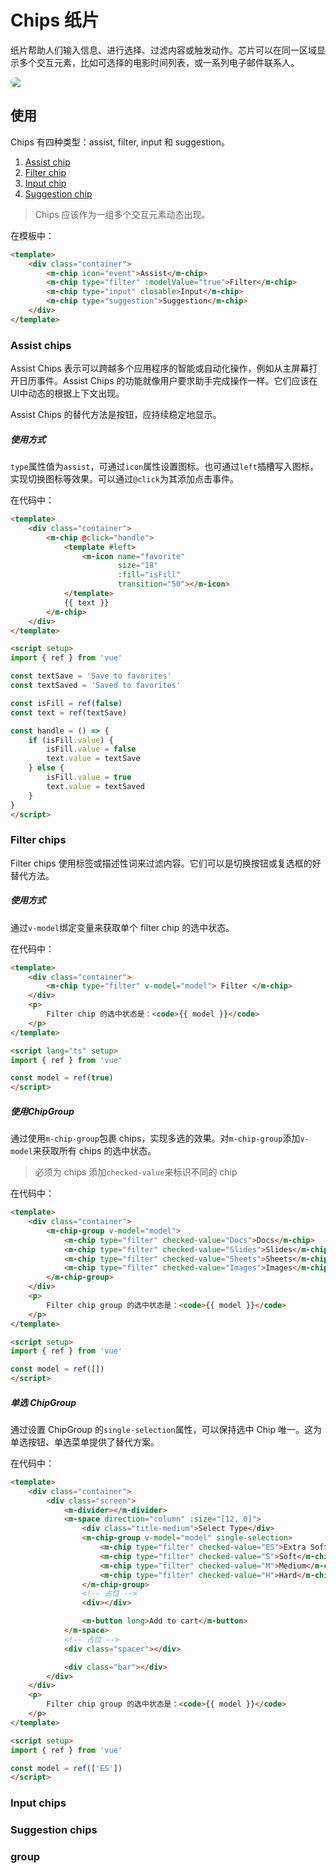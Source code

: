 # Chips 纸片

纸片帮助人们输入信息、进行选择、过滤内容或触发动作。芯片可以在同一区域显示多个交互元素，比如可选择的电影时间列表，或一系列电子邮件联系人。

<img src="/img/chip/head.png" style="display:block;border-radius:13px;">

## 使用

Chips 有四种类型：assist, filter, input 和 suggestion。

<ClientOnly>
<chip-use></chip-use>
</ClientOnly>

1. [Assist chip](#assist-chips)
2. [Filter chip](#filter-chips)
3. [Input chip](#input-chips)
4. [Suggestion chip](#suggestion-chips)

> Chips 应该作为一组多个交互元素动态出现。

在模板中：

```html
<template>
    <div class="container">
        <m-chip icon="event">Assist</m-chip>
        <m-chip type="filter" :modelValue="true">Filter</m-chip>
        <m-chip type="input" closable>Input</m-chip>
        <m-chip type="suggestion">Suggestion</m-chip>
    </div>
</template>

```

### Assist chips

Assist Chips 表示可以跨越多个应用程序的智能或自动化操作，例如从主屏幕打开日历事件。Assist Chips 的功能就像用户要求助手完成操作一样。它们应该在UI中动态的根据上下文出现。

Assist Chips 的替代方法是按钮，应持续稳定地显示。

<ClientOnly>
<chip-assist></chip-assist>
</ClientOnly>

##### 使用方式

`type`属性值为`assist`，可通过`icon`属性设置图标。也可通过`left`插槽写入图标，实现切换图标等效果。可以通过`@click`为其添加点击事件。

<ClientOnly>
<chip-assist-use></chip-assist-use>
</ClientOnly>

在代码中：

```html
<template>
    <div class="container">
        <m-chip @click="handle">
            <template #left>
                <m-icon name="favorite" 
                        size="18" 
                        :fill="isFill" 
                        transition="50"></m-icon>
            </template>
            {{ text }}
        </m-chip>
    </div>
</template>

<script setup>
import { ref } from 'vue'

const textSave = 'Save to favorites'
const textSaved = 'Saved to favorites'

const isFill = ref(false)
const text = ref(textSave)

const handle = () => {
    if (isFill.value) {
        isFill.value = false
        text.value = textSave
    } else {
        isFill.value = true
        text.value = textSaved
    }
}
</script>

```



### Filter chips

Filter chips 使用标签或描述性词来过滤内容。它们可以是切换按钮或复选框的好替代方法。

##### 使用方式

通过`v-model`绑定变量来获取单个 filter chip 的选中状态。

<ClientOnly>
<chip-filter-use></chip-filter-use>
</ClientOnly>

在代码中：

```html
<template>
    <div class="container">
        <m-chip type="filter" v-model="model"> Filter </m-chip>
    </div>
    <p>
        Filter chip 的选中状态是：<code>{{ model }}</code>
    </p>
</template>

<script lang="ts" setup>
import { ref } from 'vue'

const model = ref(true)
</script>
```

##### 使用ChipGroup

通过使用`m-chip-group`包裹 chips，实现多选的效果。对`m-chip-group`添加`v-model`来获取所有 chips 的选中状态。

> 必须为 chips 添加`checked-value`来标识不同的 chip

<ClientOnly>
<chip-filter-group></chip-filter-group>
</ClientOnly>

在代码中：

```html
<template>
    <div class="container">
        <m-chip-group v-model="model">
            <m-chip type="filter" checked-value="Docs">Docs</m-chip>
            <m-chip type="filter" checked-value="Slides">Slides</m-chip>
            <m-chip type="filter" checked-value="Sheets">Sheets</m-chip>
            <m-chip type="filter" checked-value="Images">Images</m-chip>
        </m-chip-group>
    </div>
    <p>
        Filter chip group 的选中状态是：<code>{{ model }}</code>
    </p>
</template>

<script setup>
import { ref } from 'vue'

const model = ref([])
</script>
```

##### 单选 ChipGroup

通过设置 ChipGroup 的`single-selection`属性，可以保持选中 Chip 唯一。这为单选按钮、单选菜单提供了替代方案。

<ClientOnly>
<chip-filter-single></chip-filter-single>
</ClientOnly>

在代码中：

```html
<template>
    <div class="container">
        <div class="screen">
            <m-divider></m-divider>
            <m-space direction="column" :size="[12, 0]">
                <div class="title-medium">Select Type</div>
                <m-chip-group v-model="model" single-selection>
                    <m-chip type="filter" checked-value="ES">Extra Soft</m-chip>
                    <m-chip type="filter" checked-value="S">Soft</m-chip>
                    <m-chip type="filter" checked-value="M">Medium</m-chip>
                    <m-chip type="filter" checked-value="H">Hard</m-chip>
                </m-chip-group>
                <!-- 占位 -->
                <div></div>

                <m-button long>Add to cart</m-button>
            </m-space>
            <!-- 占位 -->
            <div class="spacer"></div>

            <div class="bar"></div>
        </div>
    </div>
    <p>
        Filter chip group 的选中状态是：<code>{{ model }}</code>
    </p>
</template>

<script setup>
import { ref } from 'vue'

const model = ref(['ES'])
</script>
```

### Input chips

### Suggestion chips

### group



